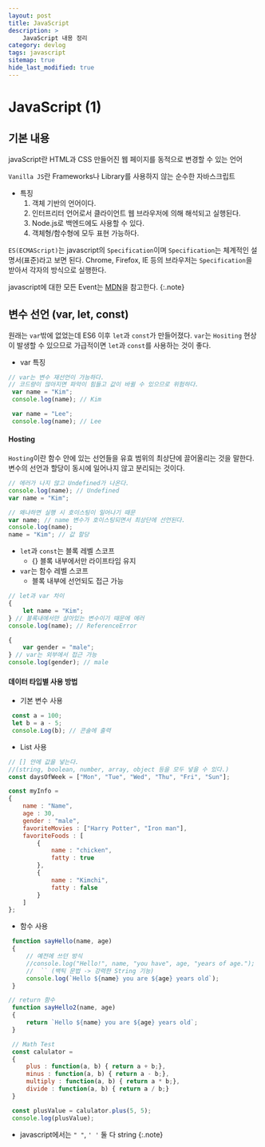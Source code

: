 ```yaml
---
layout: post
title: JavaScript
description: >
    JavaScript 내용 정리
category: devlog
tags: javascript
sitemap: true
hide_last_modified: true
---
```


# JavaScript (1)

## 기본 내용

javaScript란 HTML과 CSS 만들어진 웹 페이지를 동적으로 변경할 수 있는 언어

`Vanilla JS`란 Frameworks나 Library를 사용하지 않는 순수한 자바스크립트 

- 특징
    1. 객체 기반의 언어이다.
    2. 인터프리터 언어로서 클라이언트 웹 브라우저에 의해 해석되고 실행된다.
    3. Node.js로 백엔드에도 사용할 수 있다.
    4. 객체형/함수형에 모두 표현 가능하다.

`ES(ECMAScript)`는 javascript의 `Specification`이며 `Specification`는 체계적인 설명서(표준)라고 보면 된다. Chrome, Firefox, IE 등의 브라우저는 `Specification`을 받아서 각자의 방식으로 실행한다.

javascript에 대한 모든 Event는 [MDN](https://developer.mozilla.org/ko/docs/Web/Events)을 참고한다.
{:.note}

## 변수 선언 (var, let, const)

원래는 `var`밖에 없었는데 ES6 이후 `let`과 `const`가  만들어졌다.
`var`는 `Hositing` 현상이 발생할 수 있으므로 가급적이면 `let`과 `const`를 사용하는 것이 좋다.

- var 특징

~~~js
// var는 변수 재선언이 가능하다.
// 코드량이 많아지면 파악이 힘들고 값이 바뀔 수 있으므로 위험하다.
 var name = "Kim";
 console.log(name); // Kim

 var name = "Lee";
 console.log(name); // Lee
~~~


#### Hosting
`Hosting`이란 함수 안에 있는 선언들을 유효 범위의 최상단에 끌어올리는 것을 말한다.
변수의 선언과 할당이 동시에 일어나지 않고 분리되는 것이다.


~~~js
// 에러가 나지 않고 Undefined가 나온다.
console.log(name); // Undefined
var name = "Kim";

// 왜냐하면 실행 시 호이스팅이 일어나기 때문
var name; // name 변수가 호이스팅되면서 최상단에 선언된다.
console.log(name);
name = "Kim"; // 값 할당
~~~

- `let`과 `const`는 블록 레벨 스코프
    - {} 블록 내부에서만 라이프타임 유지
- `var`는 함수 레벨 스코프
    - 블록 내부에 선언되도 접근 가능

~~~js
// let과 var 차이
{
    let name = "Kim";
} // 블록내에서만 살아있는 변수이기 때문에 에러
console.log(name); // ReferenceError

{
    var gender = "male";
} // var는 외부에서 접근 가능
console.log(gender); // male

~~~

#### 데이터 타입별 사용 방법

- 기본 변수 사용

~~~js
 const a = 100;
 let b = a - 5;
 console.Log(b); // 콘솔에 출력
~~~

- List 사용

~~~js
// [] 안에 값을 넣는다. 
//(string, boolean, number, array, object 등을 모두 넣을 수 있다.)
const daysOfWeek = ["Mon", "Tue", "Wed", "Thu", "Fri", "Sun"];

const myInfo = 
{
    name : "Name",
    age : 30,
    gender : "male",
    favoriteMovies : ["Harry Potter", "Iron man"],
    favoriteFoods : [
        {
            name : "chicken",
            fatty : true
        },
        {
            name : "Kimchi",
            fatty : false
        }
    ]
};
~~~

- 함수 사용

~~~js
 function sayHello(name, age)
 {
     // 예전에 쓰던 방식
     //console.log("Hello!", name, "you have", age, "years of age.");
     //  `` (백틱 문법 -> 강력한 String 기능)
     console.log(`Hello ${name} you are ${age} years old`);
 }

// return 함수
 function sayHello2(name, age)
 {
     return `Hello ${name} you are ${age} years old`;
 }

 // Math Test
 const calulator = 
 {
     plus : function(a, b) { return a + b;},
     minus : function(a, b) { return a - b;},
     multiply : function(a, b) { return a * b;},
     divide : function(a, b) { return a / b;}
 }

 const plusValue = calulator.plus(5, 5);
 console.log(plusValue);
~~~

- javascript에서는 `" "`, `' '` 둘 다 string
{:.note}
